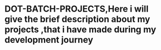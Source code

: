 # DOT-BATCH-PROJECTS,Here i will give the brief description about my projects ,that i have made during my development journey

